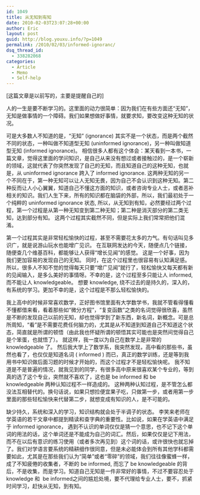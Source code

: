 ```yaml
---
id: 1049
title: 从无知到有知
date: 2010-02-03T23:07:28+00:00
author: Eric
layout: post
guid: http://blog.youxu.info/?p=1049
permalink: /2010/02/03/informed-ignoranc/
dsq_thread_id:
  - 338282068
categories:
  - Article
  - Memo
  - Self-help
---
```

[这篇文章是以前写的，主要是提醒自己的]

人的一生是要不断学习的。这里面的动力很简单：因为我们在有些方面还“无知”， 无知是做事情的一个障碍。我们如果想做好事情，就要求知，要改变这种无知的状况。

可是大多数人不知道的是，“无知” (ignorance) 其实不是一个状态，而是两个截然不同的状态，一种叫做不知道型无知 (uninformed ignorance)，另一种叫做知道型无知 (informed ignorance)。 相信很多人都有这个体会：某天看到一本书，一篇文章，觉得这里面的学问知识，是自己从来没有想过或者接触过的，是一个崭新的领域，这就代表了你突然发现了自己的无知，而且知道自己的这种无知，也就是，从 uninformed ignorance 跨入了 informed ignorance. 这两种无知的另一个不同在于，第一种无知可以让人无知无畏，因为自己不会认识到这种无知。第二种反而让人小心翼翼，知道自己不懂这方面的知识，或者咨询专业人士，或者恶补相关的知识。我们人生下来，所有的知识都在脑袋的外部，所以，我们最初处于一个纯粹的 uninformed ignorance 状态, 所以，从无知到有知，必然要经过两个过程，第一个过程是从第一种无知变到第二种无知；第二种是消灭部分的第二类无知，达到部分有知。 这两个过程其实截然不同，但是实际上我们常常把他们混淆。

第一个过程其实是非常轻松愉快的过程，甚至不需要花太多的力气。有句话叫见多识广，就是说游山玩水也能增广见识。 在互联网发达的今天，随便点几个链接，随便查几个维基百科，都能够让人获得“增长见闻”的感觉。 这是一个好事，因为我们更加容易的发现自己的无知。 同时，在这个过程里也很容易有认知满足感。 所以，很多人不知不觉的觉得每天只要“增广见闻”就行了，轻松愉快又每天都有新的见闻输入，是多么美好的事情呀。不幸的是，这个过程至多只能让人 informed, 而不能让人 knowledgeable。 想要 knowledge, 绕不过去的是持久的，深入的，有系统的学习。更加不幸的是，这个过程是不那么轻松愉快的。

我上高中的时候非常喜欢数学，正好图书馆里面有大学数学书，我就不管看得懂看不懂都借来看，看着那些如“微分方程”，“复变函数”之类的名词觉得很欣喜，虽然是不断的发现自己以前的无知，却也觉得学到了新东西，新名词，新概念。可是总所周知，“看”是不需要花费任何脑力的，尤其是从不知道到知道自己不知道这个状态，简直就是所谓的顿悟（由此我也怀疑所谓的顿悟其实可能也是突然间觉得自己是个笨蛋，也就悟了）。 就这样，我一度以为自己在数学上是非常的 knowledgeable 了。 然后我大学上了数学系，我突然发现，高中看的那些书，虽然也看了，也仅仅是知道名词 ( informed ) 而已，真正的数学训练，还是等到我用书中知识做后面习题的时候才开始的，而这个过程才不是轻松愉快呢。 我不知道是不是普遍的情况，就我见到的同学，有很多高中原来很喜欢某个专业的，等到真的选了这个专业，突然就不喜欢了，这也是 be informed 和 be knowledgeable 两种认知过程不一样造成的。 这种两种认知过程，是不管怎么都没法互相替代的。换句话说，如果只想捡便宜果子吃，只做第一步，或者用第一步里面的那些轻松愉快来代替第二步，就想变成有知识的人，是不可能的。

缺少持久，系统和深入的学习，知识结构就会处于半调子的状态。 李笑来老师在学英语的若干文章中都提到精读和查字典的重要性。比如说，如果在学英语中满足于 informed ignorance， 遇到不认识的单词仅仅是猜一个意思，也不记下这个单词的用法的话，这个单词还是不能成为自己的词汇。然后，如果仅仅是记下用法，而不在以后有意识的练习使用（或者多次再见到）这个词的话，或许很快也就忘掉了。我们对学语言要系统的精耕细作很同意，但是未必能体会到所有其他学科都需要如此，尤其是在那些我们认为“简单”或者“零碎”的领域，我们往往像蜜蜂一样，成了不知疲倦的收集者，不断的 be informed, 而忘了 be knowledgeable 的背后，不是收集，而是学习。知道自己无知是一件非常好的事情，不过不要容忍处于 knowledge 和  be informed之间的尴尬处境，要不代理给专业人士，要不，抓紧时间学习，赶快从无知，到有知。